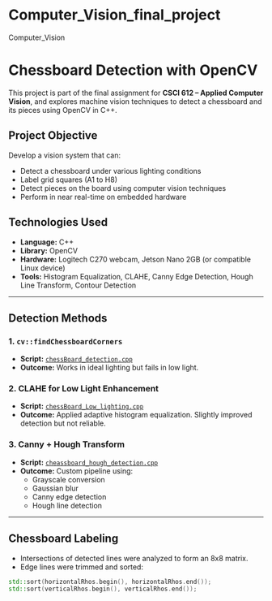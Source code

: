 # Computer_Vision_final_project
Computer_Vision




# Chessboard Detection with OpenCV

This project is part of the final assignment for **CSCI 612 – Applied Computer Vision**, and explores machine vision techniques to detect a chessboard and its pieces using OpenCV in C++.

##  Project Objective

Develop a vision system that can:
- Detect a chessboard under various lighting conditions
- Label grid squares (A1 to H8)
- Detect pieces on the board using computer vision techniques
- Perform in near real-time on embedded hardware

##  Technologies Used
- **Language:** C++
- **Library:** OpenCV
- **Hardware:** Logitech C270 webcam, Jetson Nano 2GB (or compatible Linux device)
- **Tools:** Histogram Equalization, CLAHE, Canny Edge Detection, Hough Line Transform, Contour Detection

---

##  Detection Methods

### 1. `cv::findChessboardCorners`
- **Script:** [`chessBoard_detection.cpp`](https://github.com/Ace1032/Computer_Vision_final_project/blob/main/chessBoard_detection.cpp)
- **Outcome:** Works in ideal lighting but fails in low light.

### 2. CLAHE for Low Light Enhancement
- **Script:** [`chessBoard_Low_lighting.cpp`](https://github.com/Ace1032/Computer_Vision_final_project/blob/main/chessBoard_Low_lighting.cpp)
- **Outcome:** Applied adaptive histogram equalization. Slightly improved detection but not reliable.

### 3. Canny + Hough Transform
- **Script:** [`cheassboard_hough_detection.cpp`](https://github.com/Ace1032/Computer_Vision_final_project/blob/main/cheassboard_hough_detection.cpp)
- **Outcome:** Custom pipeline using:
  - Grayscale conversion
  - Gaussian blur
  - Canny edge detection
  - Hough line detection

---

##  Chessboard Labeling

- Intersections of detected lines were analyzed to form an 8x8 matrix.
- Edge lines were trimmed and sorted:
```cpp
std::sort(horizontalRhos.begin(), horizontalRhos.end());
std::sort(verticalRhos.begin(), verticalRhos.end());
